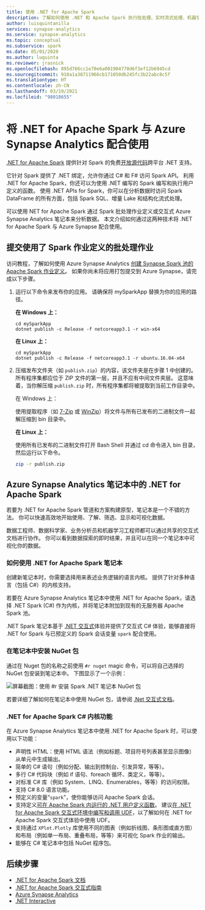 ```yaml
---
title: 使用 .NET for Apache Spark
description: 了解如何使用 .NET 和 Apache Spark 执行批处理、实时流式处理、机器学习操作，以及在 Azure Synapse Analytics 笔记本中编写即席查询。
author: luisquintanilla
services: synapse-analytics
ms.service: synapse-analytics
ms.topic: conceptual
ms.subservice: spark
ms.date: 05/01/2020
ms.author: luquinta
ms.reviewer: jrasnick
ms.openlocfilehash: 895d766cc1e70e6a001904770d6f3ef12b6945cd
ms.sourcegitcommit: 910a1a38711966cb171050db245fc3b22abc8c5f
ms.translationtype: HT
ms.contentlocale: zh-CN
ms.lasthandoff: 03/19/2021
ms.locfileid: "98018655"
---
```

# <a name="use-net-for-apache-spark-with-azure-synapse-analytics"></a>将 .NET for Apache Spark 与 Azure Synapse Analytics 配合使用

[.NET for Apache Spark](https://dot.net/spark) 提供针对 Spark 的免费[开放源代码](https://github.com/dotnet/spark)跨平台 .NET 支持。 

它针对 Spark 提供了 .NET 绑定，允许你通过 C# 和 F# 访问 Spark API。 利用 .NET for Apache Spark，你还可以为使用 .NET 编写的 Spark 编写和执行用户定义的函数。 使用 .NET APIs for Spark，你可以在分析数据时访问 Spark DataFrame 的所有方面，包括 Spark SQL、增量 Lake 和结构化流式处理。

可以使用 NET for Apache Spark 通过 Spark 批处理作业定义或交互式 Azure Synapse Analytics 笔记本来分析数据。 本文介绍如何通过这两种技术将 .NET for Apache Spark 与 Azure Synapse 配合使用。

## <a name="submit-batch-jobs-using-the-spark-job-definition"></a>提交使用了 Spark 作业定义的批处理作业

访问教程，了解如何使用 Azure Synapse Analytics [创建 Synapse Spark 池的 Apache Spark 作业定义](apache-spark-job-definitions.md)。 如果你尚未将应用打包提交到 Azure Synapse，请完成以下步骤。

1. 运行以下命令来发布你的应用。 请确保将 mySparkApp 替换为你的应用的路径。

   **在 Windows 上：**

   ```dotnetcli
   cd mySparkApp
   dotnet publish -c Release -f netcoreapp3.1 -r win-x64
   ```
   
   **在 Linux 上：**

   ```dotnetcli
   cd mySparkApp
   dotnet publish -c Release -f netcoreapp3.1 -r ubuntu.16.04-x64
   ```

2. 压缩发布文件夹（如 `publish.zip`）的内容，该文件夹是在步骤 1 中创建的。 所有程序集都应位于 ZIP 文件的第一层，并且不应有中间文件夹层。 这意味着，当你解压缩 `publish.zip` 时，所有程序集都将被提取到当前工作目录中。

    在 Windows 上：

    使用提取程序（如 [7-Zip](https://www.7-zip.org/) 或 [WinZip](https://www.winzip.com/)）将文件与所有已发布的二进制文件一起解压缩到 bin 目录中。

    **在 Linux 上：**

    使用所有已发布的二进制文件打开 Bash Shell 并通过 cd 命令进入 bin 目录，然后运行以下命令。

    ```bash
    zip -r publish.zip
    ```

## <a name="net-for-apache-spark-in-azure-synapse-analytics-notebooks"></a>Azure Synapse Analytics 笔记本中的 .NET for Apache Spark 

若要为 .NET for Apache Spark 管道和方案构建原型，笔记本是一个不错的方法。 你可以快速高效地开始使用、了解、筛选、显示和可视化数据。 

数据工程师、数据科学家、业务分析员和机器学习工程师都可以通过共享的交互式文档进行协作。 你可以看到数据探索的即时结果，并且可以在同一个笔记本中可视化你的数据。

### <a name="how-to-use-net-for-apache-spark-notebooks"></a>如何使用 .NET for Apache Spark 笔记本

创建新笔记本时，你需要选择用来表述业务逻辑的语言内核。 提供了针对多种语言（包括 C#）的内核支持。

若要在 Azure Synapse Analytics 笔记本中使用 .NET for Apache Spark，请选择 .NET Spark (C#) 作为内核，并将笔记本附加到现有的无服务器 Apache Spark 池。

.NET Spark 笔记本基于 [.NET 交互式](https://github.com/dotnet/interactive)体验并提供了交互式 C# 体验，能够直接将 .NET for Spark 与已预定义的 Spark 会话变量 `spark` 配合使用。

### <a name="install-nuget-packages-in-notebooks"></a>在笔记本中安装 NuGet 包

通过在 Nuget 包的名称之前使用 `#r nuget` magic 命令，可以将自己选择的 NuGet 包安装到笔记本中。 下图显示了一个示例：

![屏幕截图：使用 #r 安装 Spark .NET 笔记本 NuGet 包](./media/apache-spark-development-using-notebooks/synapse-spark-dotnet-notebook-nuget.png)

若要详细了解如何在笔记本中使用 NuGet 包，请参阅 [.Net 交互式文档](https://github.com/dotnet/interactive/blob/main/docs/nuget-overview.md)。

### <a name="net-for-apache-spark-c-kernel-features"></a>.NET for Apache Spark C# 内核功能

在 Azure Synapse Analytics 笔记本中使用 .NET for Apache Spark 时，可以使用以下功能：

* 声明性 HTML：使用 HTML 语法（例如标题、项目符号列表甚至显示图像）从单元中生成输出。
* 简单的 C# 语句（例如分配、输出到控制台、引发异常，等等）。
* 多行 C# 代码块（例如 if 语句、foreach 循环、类定义，等等）。
* 对标准 C# 库（例如 System、LINQ、Enumerables，等等）的访问权限。
* 支持 C# 8.0 语言功能。
* 预定义的变量“`spark`”，使你能够访问 Apache Spark 会话。
* 支持定义[可在 Apache Spark 内运行的 .NET 用户定义函数](/dotnet/spark/how-to-guides/udf-guide)。 建议[在 .NET for Apache Spark 交互式环境中编写和调用 UDF](/dotnet/spark/how-to-guides/dotnet-interactive-udf-issue)，以了解如何在 .NET for Apache Spark 交互式体验中使用 UDF。
* 支持通过 `XPlot.Plotly` 库使用不同的图表（例如折线图、条形图或直方图）和布局（例如单一布局、重叠布局，等等）来可视化 Spark 作业的输出。
* 能够在 C# 笔记本中包括 NuGet 程序包。

## <a name="next-steps"></a>后续步骤

* [.NET for Apache Spark 文档](/dotnet/spark/)
* [.NET for Apache Spark 交互式指南](/dotnet/spark/how-to-guides/dotnet-interactive-udf-issue)
* [Azure Synapse Analytics](https://azure.microsoft.com/services/synapse-analytics/)
* [.NET Interactive](https://devblogs.microsoft.com/dotnet/creating-interactive-net-documentation/)
